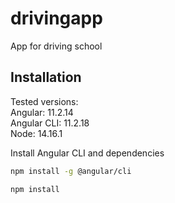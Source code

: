 # drivingapp
App for driving school

## Installation

Tested versions:   
Angular: 11.2.14  
Angular CLI: 11.2.18  
Node: 14.16.1   

Install Angular CLI and dependencies

```bash
npm install -g @angular/cli

npm install

```
